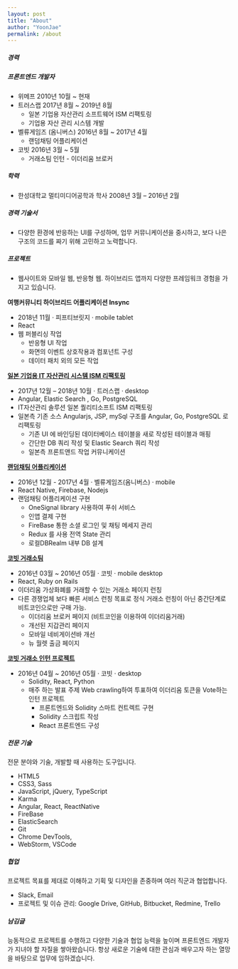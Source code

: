```yaml
---
layout: post
title: "About"
author: "YoonJae"
permalink: /about
---
```

##### **경력**
##### 프론트엔드 개발자
- 위메프 2010년 10월 ~ 현재
- 트러스랩 2017년 8월 ~ 2019년 8월
  - 일본 기업용 자산관리 소프트웨어 ISM 리팩토링
  - 기업용 자산 관리 시스템 개발
- 벨류게임즈 (옴니버스) 2016년 8월 ~ 2017년 4월
  - 랜덤채팅 어플리케이션
- 코빗 2016년 3월 ~ 5월
  - 거래소팀 인턴 - 이더리움 브로커

##### **학력**
- 한성대학교 멀티미디어공학과 학사 2008년 3월 – 2016년 2월

##### 경력 기술서
 - 다양한 환경에 반응하는 UI를 구성하며, 업무 커뮤니케이션을 중시하고, 보다 나은 구조의 코드를 짜기 위해 고민하고 노력합니다.

##### **프로젝트**
- 웹사이트와 모바일 웹, 반응형 웹. 하이브리드 앱까지 다양한 프레임워크 경험을 가지고 있습니다.

**여행커뮤니티 하이브리드 어플리케이션 Insync**
  - 2018년 11월 · 피프티브릿지 · mobile tablet
  - React
  - 웹 퍼블리싱 작업
    - 반응형 UI 작업
    - 화면의 이벤트 상호작용과 컴포넌트 구성
    - 데이터 패치 외의 모든 작업


**[일본 기업용 IT 자산관리 시스템 ISM 리팩토링](../truslab)**
  - 2017년 12월 – 2018년 10월 · 트러스랩 · desktop
  - Angular, Elastic Search , Go, PostgreSQL
  - IT자산관리 솔루션 일본 퀄리티소프트 ISM 리팩토링
  - 일본측 기존 소스 Angularjs, JSP, mySql 구조를 Angular, Go, PostgreSQL 로 리팩토링
    - 기존 UI 에 바인딩된 데이터베이스 테이블을 새로 작성된 테이블과 매핑
    - 간단한 DB 쿼리 작성 및 Elastic Search 쿼리 작성
    - 일본측 프론트앤드 작업 커뮤니케이션

**[랜덤채팅 어플리케이션](../valuegames)**
  - 2016년 12월 - 2017년 4월 · 벨류게임즈(옴니버스) · mobile
  - React Native, Firebase, Nodejs
  - 랜덤채팅 어플리케이션 구현
    - OneSignal library 사용하여 푸쉬 서비스
    - 인앱 결제 구현
    - FireBase 통한 소셜 로그인 및 채팅 메세지 관리
    - Redux 를 사용 전역 State 관리
    - 로컬DBRealm 내부 DB 설계

**[코빗 거래소팀](../korbit)**
  - 2016년 03월 ~ 2016년 05월 · 코빗 · mobile desktop
  - React, Ruby on Rails
  - 이더리움 가상화폐를 거래할 수 있는 거래소 페이지 런칭
  - 다른 경쟁업체 보다 빠른 서비스 런칭 목표로 정식 거래소 런칭이 아닌 중간단계로 비트코인으로만 구매 가능.
    - 이더리움 브로커 페이지 (비트코인을 이용하여 이더리움거래)
    - 개선된 지갑관리 페이지
    - 모바일 네비게이션바 개선
    - 뉴 월렛 출금 페이지

**[코빗 거래소 인턴 프로젝트](../korbit)**
  - 2016년 04월 ~ 2016년 05월 · 코빗 · desktop
    - Solidity, React, Python
    - 매주 하는 발표 주제 Web crawling하여 투표하여 이더리움 토큰을 Vote하는 인턴 프로젝트
      - 프론트엔드와 Solidity 스마트 컨트렉트 구현
      - Solidity 스크립트 작성
      - React 프론트엔드 구성

##### **전문 기술**

전문 분야와 기술, 개발할 때 사용하는 도구입니다.

- HTML5
- CSS3, Sass
- JavaScript, jQuery, TypeScript
- Karma
- Angular, React, ReactNative
- FireBase
- ElasticSearch
- Git
- Chrome DevTools,
- WebStorm, VSCode

##### **협업**

프로젝트 목표를 제대로 이해하고 기획 및 디자인을 존중하며 여러 직군과 협업합니다.

- Slack, Email
- 프로젝트 및 이슈 관리: Google Drive, GitHub, Bitbucket, Redmine, Trello

##### **남김글**

능동적으로 프로젝트를 수행하고 다양한 기술과 협업 능력을 높이며 프론트엔드 개발자가 지녀야 할 자질을 쌓아왔습니다. 항상 새로운 기술에 대한 관심과 배우고자 하는 열망을 바탕으로 업무에 임하겠습니다.
